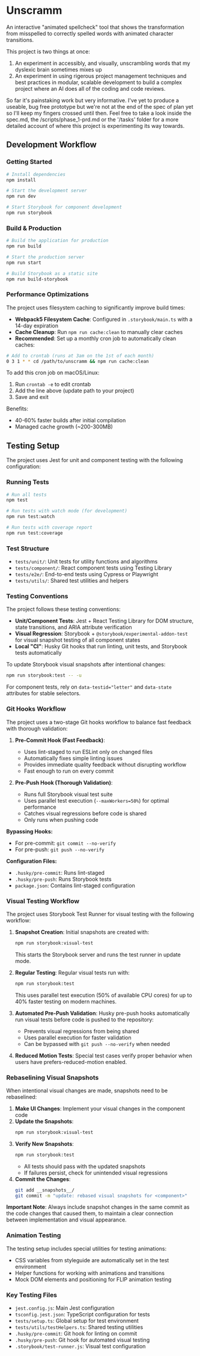 # Unscramm

An interactive "animated spellcheck" tool that shows the transformation from misspelled to correctly spelled words with animated character transitions.

This project is two things at once: 

1. An experiment in accessibly, and visually, unscrambling words that my dyslexic brain sometimes mixes up
2. An experiment in using rigerous project management techniques and best practices in modular, scalable development to build a complex project where an AI does all of the coding and code reviews. 

So far it's painstaking work but very informative. I've yet to produce a useable, bug free prototype but we're not at the end of the spec of plan yet so I'll keep my fingers crossed until then. Feel free to take a look inside the spec.md, the /scripts/phase_1-prd.md or the '/tasks' folder for a more detailed account of where this project is experimenting its way towards. 

## Development Workflow

### Getting Started

```bash
# Install dependencies
npm install

# Start the development server
npm run dev

# Start Storybook for component development
npm run storybook
```

### Build & Production

```bash
# Build the application for production
npm run build

# Start the production server
npm run start

# Build Storybook as a static site
npm run build-storybook
```

### Performance Optimizations

The project uses filesystem caching to significantly improve build times:

- **Webpack5 Filesystem Cache**: Configured in `.storybook/main.ts` with a 14-day expiration
- **Cache Cleanup**: Run `npm run cache:clean` to manually clear caches
- **Recommended**: Set up a monthly cron job to automatically clean caches:

```bash
# Add to crontab (runs at 3am on the 1st of each month)
0 3 1 * * cd /path/to/unscramm && npm run cache:clean
```

To add this cron job on macOS/Linux:
1. Run `crontab -e` to edit crontab
2. Add the line above (update path to your project)
3. Save and exit

Benefits:
- 40-60% faster builds after initial compilation
- Managed cache growth (~200-300MB)

## Testing Setup

The project uses Jest for unit and component testing with the following configuration:

### Running Tests

```bash
# Run all tests
npm test

# Run tests with watch mode (for development)
npm run test:watch

# Run tests with coverage report
npm run test:coverage
```

### Test Structure

- `tests/unit/`: Unit tests for utility functions and algorithms
- `tests/component/`: React component tests using Testing Library
- `tests/e2e/`: End-to-end tests using Cypress or Playwright
- `tests/utils/`: Shared test utilities and helpers

### Testing Conventions

The project follows these testing conventions:

- **Unit/Component Tests**: Jest + React Testing Library for DOM structure, state transitions, and ARIA attribute verification
- **Visual Regression**: Storybook + `@storybook/experimental-addon-test` for visual snapshot testing of all component states
- **Local "CI"**: Husky Git hooks that run linting, unit tests, and Storybook tests automatically

To update Storybook visual snapshots after intentional changes:
```bash
npm run storybook:test -- -u
```

For component tests, rely on `data-testid="letter"` and `data-state` attributes for stable selectors.

### Git Hooks Workflow

The project uses a two-stage Git hooks workflow to balance fast feedback with thorough validation:

1. **Pre-Commit Hook (Fast Feedback)**:
   - Uses lint-staged to run ESLint only on changed files
   - Automatically fixes simple linting issues
   - Provides immediate quality feedback without disrupting workflow
   - Fast enough to run on every commit

2. **Pre-Push Hook (Thorough Validation)**:
   - Runs full Storybook visual test suite
   - Uses parallel test execution (`--maxWorkers=50%`) for optimal performance
   - Catches visual regressions before code is shared
   - Only runs when pushing code

**Bypassing Hooks:**
- For pre-commit: `git commit --no-verify`
- For pre-push: `git push --no-verify`

**Configuration Files:**
- `.husky/pre-commit`: Runs lint-staged
- `.husky/pre-push`: Runs Storybook tests
- `package.json`: Contains lint-staged configuration

### Visual Testing Workflow

The project uses Storybook Test Runner for visual testing with the following workflow:

1. **Snapshot Creation**: Initial snapshots are created with:
   ```bash
   npm run storybook:visual-test
   ```
   This starts the Storybook server and runs the test runner in update mode.

2. **Regular Testing**: Regular visual tests run with:
   ```bash
   npm run storybook:test
   ```
   This uses parallel test execution (50% of available CPU cores) for up to 40% faster testing on modern machines.

3. **Automated Pre-Push Validation**: Husky pre-push hooks automatically run visual tests before code is pushed to the repository:
   - Prevents visual regressions from being shared
   - Uses parallel execution for faster validation
   - Can be bypassed with `git push --no-verify` when needed

4. **Reduced Motion Tests**: Special test cases verify proper behavior when users have prefers-reduced-motion enabled.

### Rebaselining Visual Snapshots

When intentional visual changes are made, snapshots need to be rebaselined:

1. **Make UI Changes**: Implement your visual changes in the component code
2. **Update the Snapshots**:
   ```bash
   npm run storybook:visual-test
   ```
3. **Verify New Snapshots**: 
   ```bash
   npm run storybook:test
   ```
   - All tests should pass with the updated snapshots
   - If failures persist, check for unintended visual regressions
4. **Commit the Changes**:
   ```bash
   git add __snapshots__/
   git commit -m "update: rebased visual snapshots for <component>"
   ```

**Important Note**: Always include snapshot changes in the same commit as the code changes that caused them, to maintain a clear connection between implementation and visual appearance.

### Animation Testing

The testing setup includes special utilities for testing animations:

- CSS variables from styleguide are automatically set in the test environment
- Helper functions for working with animations and transitions
- Mock DOM elements and positioning for FLIP animation testing

### Key Testing Files

- `jest.config.js`: Main Jest configuration
- `tsconfig.jest.json`: TypeScript configuration for tests
- `tests/setup.ts`: Global setup for test environment
- `tests/utils/testHelpers.ts`: Shared testing utilities
- `.husky/pre-commit`: Git hook for linting on commit
- `.husky/pre-push`: Git hook for automated visual testing
- `.storybook/test-runner.js`: Visual test configuration 